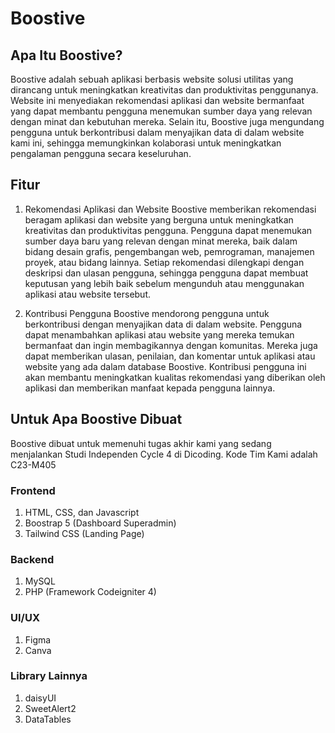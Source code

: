 # Boostive

## Apa Itu Boostive?

Boostive adalah sebuah aplikasi berbasis website solusi utilitas yang dirancang untuk meningkatkan kreativitas dan produktivitas penggunanya. Website ini menyediakan rekomendasi aplikasi dan website bermanfaat yang dapat membantu pengguna menemukan sumber daya yang relevan dengan minat dan kebutuhan mereka. Selain itu, Boostive juga mengundang pengguna untuk berkontribusi dalam menyajikan data di dalam website kami ini, sehingga memungkinkan kolaborasi untuk meningkatkan pengalaman pengguna secara keseluruhan.

## Fitur

1. Rekomendasi Aplikasi dan Website
Boostive memberikan rekomendasi beragam aplikasi dan website yang berguna untuk meningkatkan kreativitas dan produktivitas pengguna. Pengguna dapat menemukan sumber daya baru yang relevan dengan minat mereka, baik dalam bidang desain grafis, pengembangan web, pemrograman, manajemen proyek, atau bidang lainnya. Setiap rekomendasi dilengkapi dengan deskripsi dan ulasan pengguna, sehingga pengguna dapat membuat keputusan yang lebih baik sebelum mengunduh atau menggunakan aplikasi atau website tersebut.

2. Kontribusi Pengguna
Boostive mendorong pengguna untuk berkontribusi dengan menyajikan data di dalam website. Pengguna dapat menambahkan aplikasi atau website yang mereka temukan bermanfaat dan ingin membagikannya dengan komunitas. Mereka juga dapat memberikan ulasan, penilaian, dan komentar untuk aplikasi atau website yang ada dalam database Boostive. Kontribusi pengguna ini akan membantu meningkatkan kualitas rekomendasi yang diberikan oleh aplikasi dan memberikan manfaat kepada pengguna lainnya.

## Untuk Apa Boostive Dibuat

Boostive dibuat untuk memenuhi tugas akhir kami yang sedang menjalankan Studi Independen Cycle 4 di Dicoding.
Kode Tim Kami adalah C23-M405

### Frontend
1. HTML, CSS, dan Javascript
2. Boostrap 5 (Dashboard Superadmin)
3. Tailwind CSS (Landing Page)

### Backend
1. MySQL
2. PHP (Framework Codeigniter 4)

### UI/UX
1. Figma
2. Canva

### Library Lainnya
1. daisyUI
2. SweetAlert2
3. DataTables

